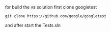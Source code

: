 for build the vs solution
first clone googletest

```shell
git clone https://github.com/google/googletest
```

and after start the Tests.sln